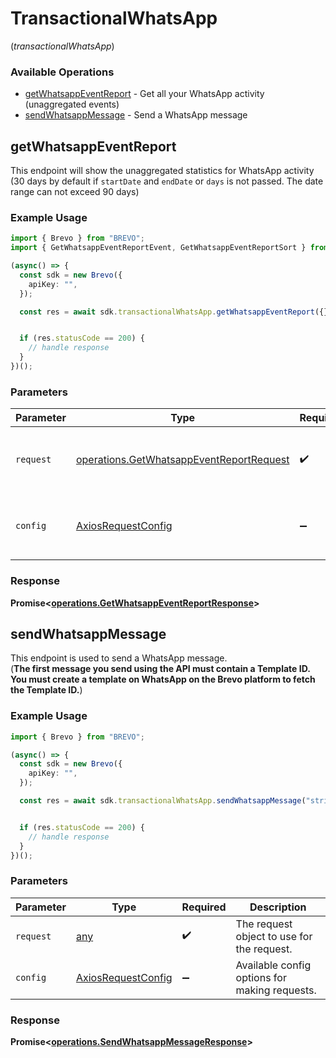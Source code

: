 # TransactionalWhatsApp
(*transactionalWhatsApp*)

### Available Operations

* [getWhatsappEventReport](#getwhatsappeventreport) - Get all your WhatsApp activity (unaggregated events)
* [sendWhatsappMessage](#sendwhatsappmessage) - Send a WhatsApp message

## getWhatsappEventReport

This endpoint will show the unaggregated statistics for WhatsApp activity (30 days by default if `startDate` and `endDate` or `days` is not passed. The date range can not exceed 90 days)

### Example Usage

```typescript
import { Brevo } from "BREVO";
import { GetWhatsappEventReportEvent, GetWhatsappEventReportSort } from "BREVO/dist/sdk/models/operations";

(async() => {
  const sdk = new Brevo({
    apiKey: "",
  });

  const res = await sdk.transactionalWhatsApp.getWhatsappEventReport({});


  if (res.statusCode == 200) {
    // handle response
  }
})();
```

### Parameters

| Parameter                                                                                            | Type                                                                                                 | Required                                                                                             | Description                                                                                          |
| ---------------------------------------------------------------------------------------------------- | ---------------------------------------------------------------------------------------------------- | ---------------------------------------------------------------------------------------------------- | ---------------------------------------------------------------------------------------------------- |
| `request`                                                                                            | [operations.GetWhatsappEventReportRequest](../../models/operations/getwhatsappeventreportrequest.md) | :heavy_check_mark:                                                                                   | The request object to use for the request.                                                           |
| `config`                                                                                             | [AxiosRequestConfig](https://axios-http.com/docs/req_config)                                         | :heavy_minus_sign:                                                                                   | Available config options for making requests.                                                        |


### Response

**Promise<[operations.GetWhatsappEventReportResponse](../../models/operations/getwhatsappeventreportresponse.md)>**


## sendWhatsappMessage

This endpoint is used to send a WhatsApp message. <br/>(**The first message you send using the API must contain a Template ID. You must create a template on WhatsApp on the Brevo platform to fetch the Template ID.**)

### Example Usage

```typescript
import { Brevo } from "BREVO";

(async() => {
  const sdk = new Brevo({
    apiKey: "",
  });

  const res = await sdk.transactionalWhatsApp.sendWhatsappMessage("string");


  if (res.statusCode == 200) {
    // handle response
  }
})();
```

### Parameters

| Parameter                                                    | Type                                                         | Required                                                     | Description                                                  |
| ------------------------------------------------------------ | ------------------------------------------------------------ | ------------------------------------------------------------ | ------------------------------------------------------------ |
| `request`                                                    | [any](../../models//.md)                                     | :heavy_check_mark:                                           | The request object to use for the request.                   |
| `config`                                                     | [AxiosRequestConfig](https://axios-http.com/docs/req_config) | :heavy_minus_sign:                                           | Available config options for making requests.                |


### Response

**Promise<[operations.SendWhatsappMessageResponse](../../models/operations/sendwhatsappmessageresponse.md)>**

